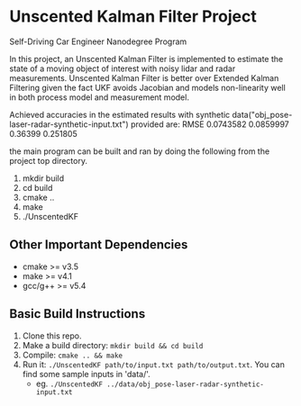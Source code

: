 # Unscented Kalman Filter Project
Self-Driving Car Engineer Nanodegree Program

In this project, an Unscented Kalman Filter is implemented to estimate the state of a moving object of interest with noisy lidar and radar measurements.
Unscented Kalman Filter is better over Extended Kalman Filtering given the fact UKF avoids Jacobian and models non-linearity well in both process model and measurement model.

Achieved accuracies in the estimated results with synthetic data("obj_pose-laser-radar-synthetic-input.txt") provided are:
RMSE
0.0743582
0.0859997
0.36399
0.251805


the main program can be built and ran by doing the following from the project top directory.

1. mkdir build
2. cd build
3. cmake ..
4. make
5. ./UnscentedKF

## Other Important Dependencies

* cmake >= v3.5
* make >= v4.1
* gcc/g++ >= v5.4

## Basic Build Instructions

1. Clone this repo.
2. Make a build directory: `mkdir build && cd build`
3. Compile: `cmake .. && make`
4. Run it: `./UnscentedKF path/to/input.txt path/to/output.txt`. You can find
   some sample inputs in 'data/'.
    - eg. `./UnscentedKF ../data/obj_pose-laser-radar-synthetic-input.txt`

